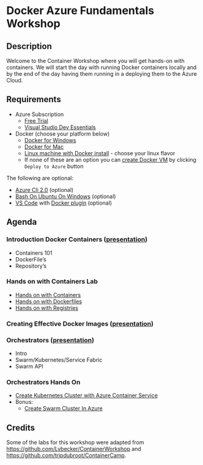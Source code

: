 # Docker Azure Fundamentals Workshop

## Description 
Welcome to the Container Workshop where you will get hands-on with containers. We will start the day with running Docker containers locally and by the end of the day having them running in a deploying them to the Azure Cloud.

## Requirements

- Azure Subscription
   - [Free Trial](https://azure.microsoft.com/en-us/free/)
   - [Visual Studio Dev Essentials](https://azure.microsoft.com/en-us/pricing/member-offers/vs-dev-essentials/)
- Docker (choose your platform below)
   - [Docker for Windows](https://docs.docker.com/docker-for-windows/install/) 
   - [Docker for Mac](https://docs.docker.com/docker-for-mac/install/)
   - [Linux machine with Docker install](https://docs.docker.com/engine/installation/#supported-platforms) - choose your linux flavor
   - If none of these are an option you can [create Docker VM](https://github.com/Azure/azure-quickstart-templates/tree/master/docker-simple-on-ubuntu) by clicking ```Deploy to Azure``` button

The following are optional:

- [Azure Cli 2.0](https://docs.microsoft.com/en-us/cli/azure/install-azure-cli) (optional)
- [Bash On Ubuntu On Windows](https://msdn.microsoft.com/en-us/commandline/wsl/install_guide) (optional)
- [VS Code](https://code.visualstudio.com/) with [Docker plugin](https://marketplace.visualstudio.com/items?itemName=PeterJausovec.vscode-docker) (optional)

## Agenda 
### Introduction Docker Containers ([presentation](https://github.com/jsturtevant/docker-azure-fundamentals-workshop/blob/master/presentations/Introduction-to-Docker.pptx))
- Containers 101
- DockerFile’s 
- Repository’s 
   
### Hands on with Containers Lab 
- [Hands on with Containers](labs/lab1/Hands-on-with-containers.md)
- [Hands on with Dockerfiles](labs/lab1/Hands-on-with-dockerfiles.md)
- [Hands on with Registries](labs/lab1/Hands-on-with-registries.md)
    
### Creating Effective Docker Images ([presentation](https://github.com/billpratt/docker-azure-workshop/blob/master/slides/CreatingEffectiveDockerImages.pptx))

### Orchestrators ([presentation](https://github.com/jsturtevant/docker-azure-fundamentals-workshop/blob/master/presentations/Orchestrators.pptx))
- Intro 
- Swarm/Kubernetes/Service Fabric 
- Swarm API 
    
### Orchestrators Hands On 
- [Create Kubernetes Cluster with Azure Container Service](https://github.com/billpratt/docker-azure-workshop/blob/master/deploy-kubernetes-acs.md)
- Bonus: 
    - [Create Swarm Cluster In Azure](https://github.com/billpratt/docker-azure-workshop/blob/master/deploy-docker-swarm.md)

## Credits

Some of the labs for this workshop were adapted from https://github.com/Lybecker/ContainerWorkshop and https://github.com/tripdubroot/ContainerCamp.  
